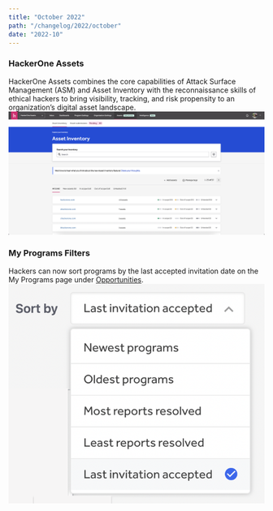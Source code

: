 ```yaml
---
title: "October 2022"
path: "/changelog/2022/october"
date: "2022-10"
---
```



### HackerOne Assets
HackerOne Assets combines the core capabilities of Attack Surface Management (ASM) and Asset Inventory with the reconnaissance skills of ethical hackers to bring visibility, tracking, and risk propensity to an organization’s digital asset landscape.
![Asset Inventory](./images/asset-inventory.png)

### My Programs Filters
Hackers can now sort programs by the last accepted invitation date on the My Programs page under [Opportunities](https://hackerone.com/opportunities/my_programs).
![My Programs Filters](./images/my-programs-filters.png)
